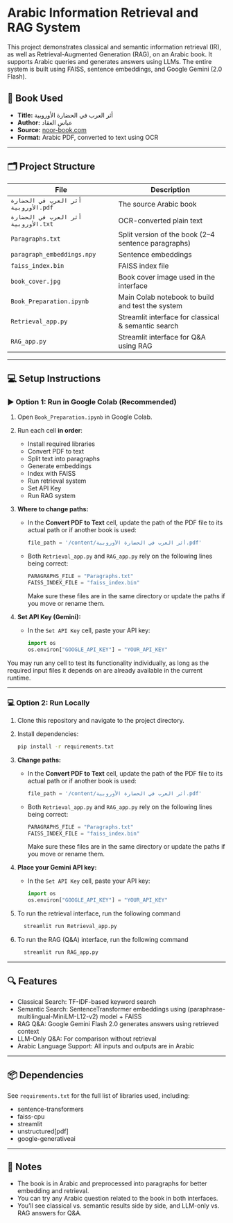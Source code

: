 # Arabic Information Retrieval and RAG System

This project demonstrates classical and semantic information retrieval (IR), as well as Retrieval-Augmented Generation (RAG), on an Arabic book. It supports Arabic queries and generates answers using LLMs. The entire system is built using FAISS, sentence embeddings, and Google Gemini (2.0 Flash).

## 📖 Book Used

- **Title:** أثر العرب في الحضارة الأوروبية  
- **Author:** عباس العقاد
- **Source:** [noor-book.com](https://www.noor-book.com)  
- **Format:** Arabic PDF, converted to text using OCR 

---

## 🗂 Project Structure

| File | Description |
|------|-------------|
| `أثر العرب في الحضارة الأوروبية.pdf` | The source Arabic book |
| `أثر العرب في الحضارة الأوروبية.txt` | OCR-converted plain text |
| `Paragraphs.txt` | Split version of the book (2–4 sentence paragraphs) |
| `paragraph_embeddings.npy` | Sentence embeddings |
| `faiss_index.bin` | FAISS index file |
| `book_cover.jpg` | Book cover image used in the interface |
| `Book_Preparation.ipynb` | Main Colab notebook to build and test the system |
| `Retrieval_app.py` | Streamlit interface for classical & semantic search |
| `RAG_app.py` | Streamlit interface for Q&A using RAG |

---

## 💻 Setup Instructions

### ▶️ Option 1: Run in Google Colab (Recommended)

1. Open `Book_Preparation.ipynb` in Google Colab.
2. Run each cell **in order**:
   - Install required libraries
   - Convert PDF to text
   - Split text into paragraphs
   - Generate embeddings
   - Index with FAISS
   - Run retrieval system
   - Set API Key
   - Run RAG system

3. **Where to change paths:**
   - In the **Convert PDF to Text** cell, update the path of the PDF file to its actual path or if another book is used:
     ```python
     file_path = '/content/أثر العرب في الحضارة الأوروبية.pdf'
     ```

   - Both `Retrieval_app.py` and `RAG_app.py` rely on the following lines being correct:
     ```python
     PARAGRAPHS_FILE = "Paragraphs.txt"
     FAISS_INDEX_FILE = "faiss_index.bin"
     ```
     Make sure these files are in the same directory or update the paths if you move or rename them.

4. **Set API Key (Gemini):**
   - In the `Set API Key` cell, paste your API key:
     ```python
     import os
     os.environ["GOOGLE_API_KEY"] = "YOUR_API_KEY"
     ```
You may run any cell to test its functionality individually, as long as the required input files it depends on are already available in the current runtime.

---

### 💻 Option 2: Run Locally

1. Clone this repository and navigate to the project directory.

2. Install dependencies:

   ```bash
   pip install -r requirements.txt
   ```

3. **Change paths:**
   - In the **Convert PDF to Text** cell, update the path of the PDF file to its actual path or if another book is used:
     ```python
     file_path = '/content/أثر العرب في الحضارة الأوروبية.pdf'
     ```

   - Both `Retrieval_app.py` and `RAG_app.py` rely on the following lines being correct:
     ```python
     PARAGRAPHS_FILE = "Paragraphs.txt"
     FAISS_INDEX_FILE = "faiss_index.bin"
     ```
     Make sure these files are in the same directory or update the paths if you move or rename them.
   
4. **Place your Gemini API key:**
   - In the `Set API Key` cell, paste your API key:
     ```python
     import os
     os.environ["GOOGLE_API_KEY"] = "YOUR_API_KEY"
     ```

5. To run the retrieval interface, run the following command
   ```python
     streamlit run Retrieval_app.py
     ```
6. To run the RAG (Q&A) interface, run the following command
   ```python
     streamlit run RAG_app.py
     ```
---

## 🔍 Features
- Classical Search: TF-IDF-based keyword search
- Semantic Search: SentenceTransformer embeddings using (paraphrase-multilingual-MiniLM-L12-v2) model + FAISS
- RAG Q&A: Google Gemini Flash 2.0 generates answers using retrieved context
- LLM-Only Q&A: For comparison without retrieval
- Arabic Language Support: All inputs and outputs are in Arabic
---

## 📦 Dependencies
See `requirements.txt` for the full list of libraries used, including:
- sentence-transformers
- faiss-cpu
- streamlit
- unstructured[pdf]
- google-generativeai
---

## 📌 Notes
- The book is in Arabic and preprocessed into paragraphs for better embedding and retrieval.
- You can try any Arabic question related to the book in both interfaces.
- You’ll see classical vs. semantic results side by side, and LLM-only vs. RAG answers for Q&A.

